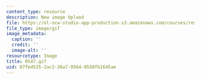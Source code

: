 ```yaml
---
content_type: resource
description: New image Uplaod
file: https://ol-ocw-studio-app-production.s3.amazonaws.com/courses/res-21g-01-kana-spring-2010/07fed5352ac236a795640550fb1645ae_0547.gif
file_type: image/gif
image_metadata:
  caption: ''
  credit: ''
  image-alt: ''
resourcetype: Image
title: 0547.gif
uid: 07fed535-2ac2-36a7-9564-0550fb1645ae
---
```


